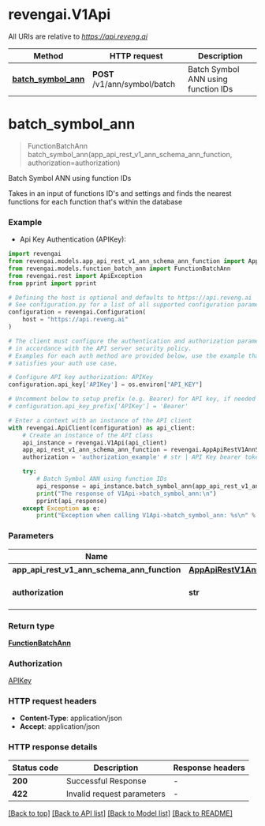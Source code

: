 # revengai.V1Api

All URIs are relative to *https://api.reveng.ai*

Method | HTTP request | Description
------------- | ------------- | -------------
[**batch_symbol_ann**](V1Api.md#batch_symbol_ann) | **POST** /v1/ann/symbol/batch | Batch Symbol ANN using function IDs


# **batch_symbol_ann**
> FunctionBatchAnn batch_symbol_ann(app_api_rest_v1_ann_schema_ann_function, authorization=authorization)

Batch Symbol ANN using function IDs

Takes in an input of functions ID's and settings and finds the nearest functions for each function that's within the database

### Example

* Api Key Authentication (APIKey):

```python
import revengai
from revengai.models.app_api_rest_v1_ann_schema_ann_function import AppApiRestV1AnnSchemaANNFunction
from revengai.models.function_batch_ann import FunctionBatchAnn
from revengai.rest import ApiException
from pprint import pprint

# Defining the host is optional and defaults to https://api.reveng.ai
# See configuration.py for a list of all supported configuration parameters.
configuration = revengai.Configuration(
    host = "https://api.reveng.ai"
)

# The client must configure the authentication and authorization parameters
# in accordance with the API server security policy.
# Examples for each auth method are provided below, use the example that
# satisfies your auth use case.

# Configure API key authorization: APIKey
configuration.api_key['APIKey'] = os.environ["API_KEY"]

# Uncomment below to setup prefix (e.g. Bearer) for API key, if needed
# configuration.api_key_prefix['APIKey'] = 'Bearer'

# Enter a context with an instance of the API client
with revengai.ApiClient(configuration) as api_client:
    # Create an instance of the API class
    api_instance = revengai.V1Api(api_client)
    app_api_rest_v1_ann_schema_ann_function = revengai.AppApiRestV1AnnSchemaANNFunction() # AppApiRestV1AnnSchemaANNFunction | 
    authorization = 'authorization_example' # str | API Key bearer token (optional)

    try:
        # Batch Symbol ANN using function IDs
        api_response = api_instance.batch_symbol_ann(app_api_rest_v1_ann_schema_ann_function, authorization=authorization)
        print("The response of V1Api->batch_symbol_ann:\n")
        pprint(api_response)
    except Exception as e:
        print("Exception when calling V1Api->batch_symbol_ann: %s\n" % e)
```



### Parameters


Name | Type | Description  | Notes
------------- | ------------- | ------------- | -------------
 **app_api_rest_v1_ann_schema_ann_function** | [**AppApiRestV1AnnSchemaANNFunction**](AppApiRestV1AnnSchemaANNFunction.md)|  | 
 **authorization** | **str**| API Key bearer token | [optional] 

### Return type

[**FunctionBatchAnn**](FunctionBatchAnn.md)

### Authorization

[APIKey](../README.md#APIKey)

### HTTP request headers

 - **Content-Type**: application/json
 - **Accept**: application/json

### HTTP response details

| Status code | Description | Response headers |
|-------------|-------------|------------------|
**200** | Successful Response |  -  |
**422** | Invalid request parameters |  -  |

[[Back to top]](#) [[Back to API list]](../README.md#documentation-for-api-endpoints) [[Back to Model list]](../README.md#documentation-for-models) [[Back to README]](../README.md)

